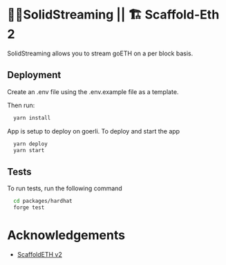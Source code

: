 # 🔮💧SolidStreaming || 🏗 Scaffold-Eth 2

SolidStreaming allows you to stream goETH on a per block basis.

## Deployment

Create an .env file using the .env.example file as a template.

Then run:

```bash
  yarn install
```

App is setup to deploy on goerli. To deploy and start the app

```bash
  yarn deploy
  yarn start
```

## Tests

To run tests, run the following command

```bash
  cd packages/hardhat
  forge test
```

# Acknowledgements

- [ScaffoldETH v2](https://github.com/scaffold-eth/se-2)
